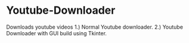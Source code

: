 # Youtube-Downloader
Downloads youtube videos
1.) Normal Youtube downloader.
2.) Youtube Downloader with GUI build using Tkinter.
